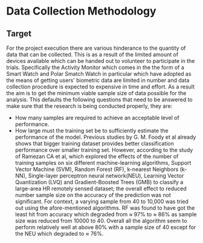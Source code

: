 # Data Collection Methodology

## Target
For the project execution there are various hinderance to the quantity of data that can be collected. This is as a result of the limited amount of devices available which can be handed out to volunteer to participate in the trials. Specifically the Activity Monitor which comes in the the form of a Smart Watch and Polar Smatch Watch in particular which have adopted as the means of getting users' biometric data are limited in number and data collection procedure is expected to expensive in time and effort.
As a result the aim is to get the minimum viable sample size of data possible for the analysis. This defaults the following questions that need to be answered to make sure that the research is being conducted properly, they are:
- How many samples are required to achieve an acceptable level of performance. 
- How large must the training set be to sufficiently estimate the performance of the model. 
Previous studies by G. M. Foody et al already shows that bigger training dataset provides better classification performance over smaller training set. However,
according to the study of Ramezan CA et al, which explored the effects of the number of training samples on six different machine-learning algorithms, Support Vector Machine (SVM), Random Forest (RF), k-nearest Neighbors (k-NN), Single-layer perceptron neural network(NEU), Learning Vector Quantization (LVQ) and Gradient-Boosted Trees (GMB) to classify a large-area HR remotely sensed dataset; the overall effect to reduced number sample size on the accuracy of the prediction was not significant. For context, a varying sample from 40 to 10,000 was tried out using the afore-mentioned algorithms. RF was found to have got the least hit from accuracy which degraded from $\approx$ 97% to $\approx$ 86% as sample size was reduced from 10000 to 40. Overall all the algorithm seem to perform relatively well at above 80% with a sample size of 40 except for the NEU which degraded to $\approx$ 76%. 


